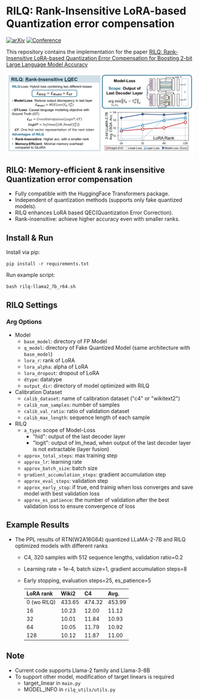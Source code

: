 # RILQ: Rank-Insensitive LoRA-based Quantization error compensation
[![arXiv](https://img.shields.io/badge/arXiv-2308.06744-b31b1b.svg)](https://arxiv.org/abs/2412.01129)
[![Conference](https://img.shields.io/badge/AAAI-2025-4b44ce.svg)](https://aaai.org/conference/aaai/aaai-25/)
<!-- [![Conference](https://img.shields.io/badge/NeurIPS-2023-4b44ce.svg)](https://neurips.cc/virtual/2023/poster/72260) -->

This repository contains the implementation for the paper [RILQ: Rank-Insensitive LoRA-based Quantization Error Compensation for Boosting 2-bit Large Language Model Accuracy](https://arxiv.org/abs/2412.01129)


![overview](figures/overview.png)

## RILQ: Memory-efficient & rank insensitive Quantization error compensation

- Fully compatible with the HuggingFace Transformers package.
- Independent of quantization methods (supports only fake quantized models).
- RILQ enhances LoRA based QEC(Quantization Error Correction).
- Rank-insensitive: achieve higher accuracy even with smaller ranks.
  


## Install & Run
Install via pip:
```
pip install -r requirements.txt
```
Run example script:
```
bash rilq-llama2_7b_r64.sh
```



## RILQ Settings

### Arg Options 
- Model
   - `base_model`: directory of FP Model
   - `q_model`: directory of Fake Quantized Model (same architecture with `base_model`)
   - `lora_r`: rank of LoRA
   - `lora_alpha`: alpha of LoRA
   - `lora_dropout`: dropout of LoRA
   - `dtype`: datatype
   - `output_dir`: directory of model optimized with RILQ
- Calibration Dataset
   - `calib_dataset`: name of calibration dataset ("c4" or "wikitext2")
   - `calib_num_samples`: number of samples
   - `calib_val_ratio`: ratio of validation dataset
   - `calib_max_length`: sequence length of each sample
- RILQ
   - `a_type`: scope of Model-Loss
     - "hid": output of the last decoder layer
     - "logit": output of lm_head, when output of the last decoder layer is not extractable (layer fusion) 
   - `approx_total_steps`: max training step
   - `approx_lr`: learning rate
   - `approx_batch_size`: batch size
   - `gradient_accumulation_steps`: gradient accumulation step
   - `approx_eval_steps`: validation step
   - `approx_early_stop`: if true, end trainig when loss converges and save model with best validation loss
   - `approx_es_patience`: the number of validation after the best validation loss to ensure convergence of loss
 

## Example Results
- The PPL results of RTN(W2A16G64) quantized LLaMA-2-7B and RILQ optimized models with different ranks
  - C4, 320 samples with 512 sequence lengths, validation ratio=0.2
  - Learning rate = 1e-4, batch size=1, gradient accumulation steps=8
  - Early stopping, evaluation steps=25, es_patience=5 

    |LoRA rank | Wiki2 | C4   | Avg. |
    |----------|-------|------|------|
    |0 (wo RILQ)| 433.65|474.32|453.99|
    |16        | 10.23 | 12.00| 11.12|
    |32        | 10.01 | 11.84| 10.93|
    |64        | 10.05 | 11.79| 10.92|
    |128       | 10.12 | 11.87| 11.00|

## Note
- Current code supports Llama-2 family and Llama-3-8B
- To support other model, modification of target linears is required
  - target_linear in `main.py`
  - MODEL_INFO in `rilq_utils/utils.py`





